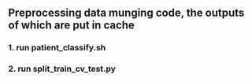 ## Preprocessing data munging code, the outputs of which are put in cache

### 1. run patient_classify.sh
### 2. run split_train_cv_test.py
